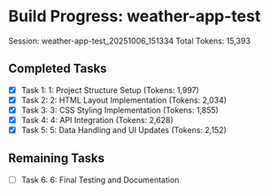 # Build Progress: weather-app-test
Session: weather-app-test_20251006_151334
Total Tokens: 15,393

## Completed Tasks
- [x] Task 1: 1: Project Structure Setup (Tokens: 1,997)
- [x] Task 2: 2: HTML Layout Implementation (Tokens: 2,034)
- [x] Task 3: 3: CSS Styling Implementation (Tokens: 1,855)
- [x] Task 4: 4: API Integration (Tokens: 2,628)
- [x] Task 5: 5: Data Handling and UI Updates (Tokens: 2,152)

## Remaining Tasks
- [ ] Task 6: 6: Final Testing and Documentation
